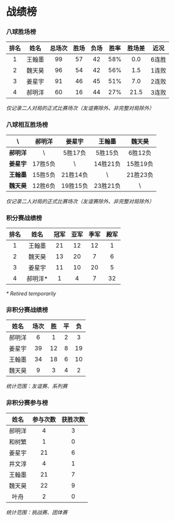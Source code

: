 # 战绩榜

### 八球胜场榜

| 排名 | 姓名   | 总场次 | 胜场 | 负场 | 胜率  | 胜场差 | 近况  |
| :--: | :---: | :---: | :--: | :--: | :--: | :---: | :---: |
| 1    | 王翰墨 | 99    | 57   | 42   | 58%  | 0.0   | 6连胜 |
| 2    | 魏天昊 | 96    | 54   | 42   | 56%  | 1.5   | 1连败 |
| 3    | 姜星宇 | 91    | 46   | 45   | 51%  | 7.0   | 2连败 |
| 4    | 郝明洋 | 60    | 16   | 44   | 27%  | 21.5  | 3连败 |

*仅记录二人对局的正式比赛场次（友谊赛除外、非完整对局除外）*

### 八球相互胜场榜

|    **\\**   | 郝明洋  | 姜星宇   | 王翰墨   | 魏天昊   |
| :---------: | :----: | :------: | :------: | :-----: |
| **郝明洋** |   \\     | 5胜17负  | 5胜15负  | 6胜12负  |
| **姜星宇** | 17胜5负  |   \\     | 14胜21负 | 15胜19负 |
| **王翰墨** | 15胜5负  | 21胜14负 |   \\     | 21胜23负 |
| **魏天昊** | 12胜6负  | 19胜15负 | 23胜21负 |   \\     |

*仅记录二人对局的正式比赛场次（友谊赛除外、非完整对局除外）*

### 积分赛战绩榜

| 排名 | 姓名    | 冠军 | 亚军  | 季军 | 殿军 |
| :-: | :-----: | :--: | :--: | :--: | :--: |
| 1   | 王翰墨   | 21   | 12   | 12   | 1    |
| 2   | 魏天昊   | 13   | 20   | 7    | 6    |
| 3   | 姜星宇   | 11   | 10   | 20   | 5    |
| 4   | 郝明洋\* | 1    | 4    | 7    | 32   |

*\* Retired temporarily*

### 非积分赛战绩榜

| 姓名   | 场次 | 胜   | 平   | 负   |
| :---: | :--: | :--: | :--: | :--: |
| 郝明洋 |  6   |  1   |  2   |  3   |
| 姜星宇 |  39  |  12  |  8   |  19  |
| 王翰墨 |  34  |  18  |  6   |  10  |
| 魏天昊 |  9   |  3   |  4   |  2   |

*统计范围：友谊赛、系列赛*

### 非积分赛参与榜

| 姓名   | 参与次数 | 获胜次数 |
| :----: | :-----: | :-----: |
| 郝明洋  |    4    |    3    |
| 和树繁  |    1    |    0    |
| 姜星宇  |   21    |    6    |
| 井文淳  |    4    |    1    |
| 王翰墨  |   21    |    7    |
| 魏天昊  |   22    |    9    |
| 叶舟    |    2    |    0    |

*统计范围：挑战赛、团体赛*